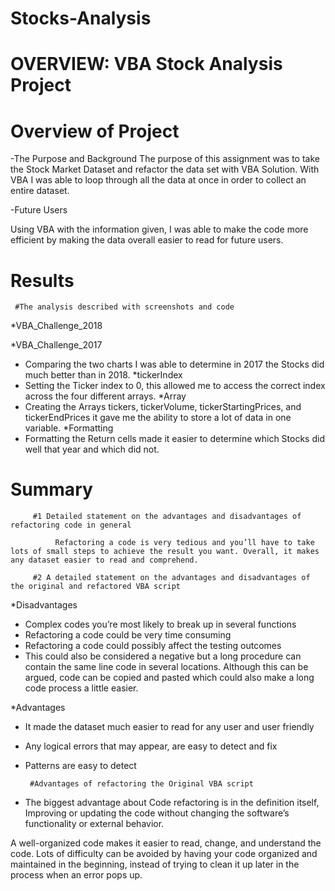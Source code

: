 # Stocks-Analysis
# OVERVIEW: VBA Stock Analysis Project

# Overview of Project
-The Purpose and Background 
The purpose of this assignment was to take the Stock Market Dataset and refactor the data set with VBA Solution. With VBA I was able to loop through all the data at once in order to collect an entire dataset.

-Future Users

Using VBA with the information given, I was able to make the code more efficient by making the data overall easier to read for future users.

# Results
     #The analysis described with screenshots and code 
*VBA_Challenge_2018



*VBA_Challenge_2017

- Comparing the two charts I was able to determine in 2017 the Stocks did much better than in 2018.
        *tickerIndex
- Setting the Ticker index to 0, this allowed me to access the correct index across the four different arrays. 
             *Array 
- Creating the Arrays tickers, tickerVolume, tickerStartingPrices, and tickerEndPrices it gave me the ability to store a lot of data in one variable.
*Formatting
- Formatting the Return cells made it easier to determine which Stocks did well that year and which did not.

# Summary
         #1 Detailed statement on the advantages and disadvantages of refactoring code in general 
              
              Refactoring a code is very tedious and you’ll have to take lots of small steps to achieve the result you want. Overall, it makes any dataset easier to read and comprehend.
         
         #2 A detailed statement on the advantages and disadvantages of the original and refactored VBA script 

*Disadvantages

- Complex codes you’re most likely to break up in several functions
- Refactoring a code could be very time consuming
- Refactoring a code could possibly affect the testing outcomes
-  This could also be considered a negative but a long procedure can contain the same line code in several locations. Although this can be argued, code can be copied and pasted which could also make a long code process a little easier.

*Advantages

- It made the dataset much easier to read for any user and user friendly 
- Any logical errors that may appear, are easy to detect and fix
- Patterns are easy to detect
         
       #Advantages of refactoring the Original VBA script
- The biggest advantage about Code refactoring is in the definition itself, Improving or updating the code without changing the software’s functionality or external behavior.

A well-organized code makes it easier to read, change, and understand the code. Lots of difficulty can be avoided by having your code organized and maintained in the beginning, instead of trying to clean it up later in the process when an error pops up.

